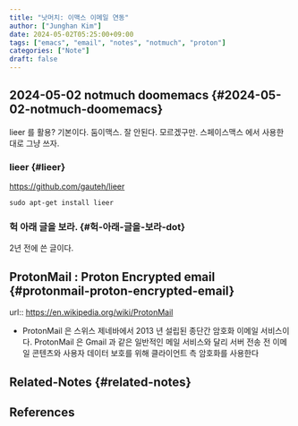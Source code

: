 ```yaml
---
title: "낫머치: 이맥스 이메일 연동"
author: ["Junghan Kim"]
date: 2024-05-02T05:25:00+09:00
tags: ["emacs", "email", "notes", "notmuch", "proton"]
categories: ["Note"]
draft: false
---
```


## 2024-05-02 notmuch doomemacs {#2024-05-02-notmuch-doomemacs}

lieer 를 활용? 기본이다. 둠이맥스. 잘 안된다. 모르겠구만. 스페이스맥스 에서 사용한 대로 그냥 쓰자.


### lieer {#lieer}

<https://github.com/gauteh/lieer>

```text
sudo apt-get install lieer
```


### 헉 아래 글을 보라. {#헉-아래-글을-보라-dot}

2년 전에 쓴 글이다.


## ProtonMail : Proton Encrypted email {#protonmail-proton-encrypted-email}

url:: <https://en.wikipedia.org/wiki/ProtonMail>

-   ProtonMail 은 스위스 제네바에서 2013 년 설립된 종단간 암호화 이메일 서비스이다. ProtonMail 은 Gmail 과 같은 일반적인 메일 서비스와 달리 서버 전송 전 이메일 콘텐츠와 사용자 데이터 보호를 위해 클라이언트 측 암호화를 사용한다


## Related-Notes {#related-notes}

## References

<style>.csl-entry{text-indent: -1.5em; margin-left: 1.5em;}</style><div class="csl-bib-body">
</div>
